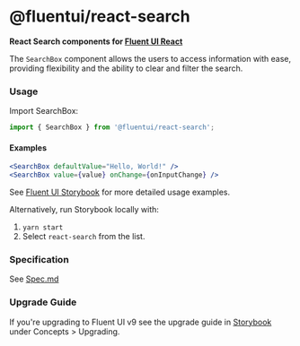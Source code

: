 # @fluentui/react-search

**React Search components for [Fluent UI React](https://react.fluentui.dev/)**

The `SearchBox` component allows the users to access information with ease, providing flexibility and the ability to clear and filter the search.

### Usage

Import SearchBox:

```js
import { SearchBox } from '@fluentui/react-search';
```

#### Examples

```jsx
<SearchBox defaultValue="Hello, World!" />
<SearchBox value={value} onChange={onInputChange} />
```

See [Fluent UI Storybook](https://react.fluentui.dev/) for more detailed usage examples.

Alternatively, run Storybook locally with:

1. `yarn start`
2. Select `react-search` from the list.

### Specification

See [Spec.md](./docs/Spec.md)

### Upgrade Guide

If you're upgrading to Fluent UI v9 see the upgrade guide in [Storybook](https://react.fluentui.dev/) under Concepts > Upgrading.
